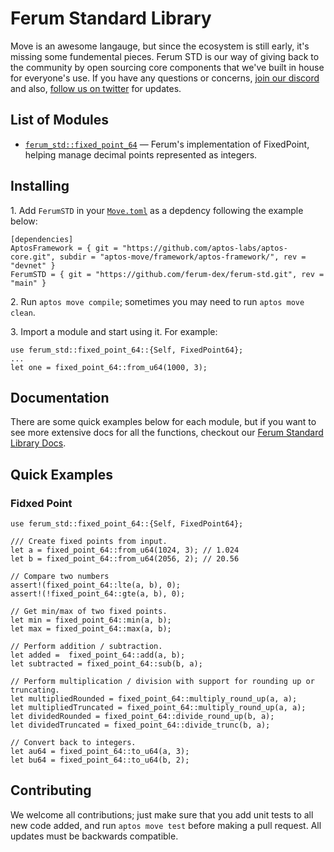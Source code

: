 # Ferum Standard Library

Move is an awesome langauge, but since the ecosystem is still early, it's missing some fundemental pieces. Ferum STD is our way of giving back to the community by open sourcing core components that we've built in house for everyone's use. If you have any questions or concerns, [join our discord](https://discord.gg/rk9T4MuppY) and also, [follow us on twitter](twitter.com/ferumxyz/) for updates.

## List of Modules

* [`ferum_std::fixed_point_64`](https://github.com/ferum-dex/ferum-std/edit/main/README.md#fixed-point) — Ferum's implementation of FixedPoint, helping manage decimal points represented as integers.

## Installing

1\. Add `FerumSTD` in your [`Move.toml`](https://move-language.github.io/move/packages.html#movetoml) as a depdency following the example below:

```
[dependencies]
AptosFramework = { git = "https://github.com/aptos-labs/aptos-core.git", subdir = "aptos-move/framework/aptos-framework/", rev = "devnet" }
FerumSTD = { git = "https://github.com/ferum-dex/ferum-std.git", rev = "main" }
```

2\. Run `aptos move compile`; sometimes you may need to run `aptos move clean`.

3\. Import a module and start using it. For example: &#x20;

```
use ferum_std::fixed_point_64::{Self, FixedPoint64};
...
let one = fixed_point_64::from_u64(1000, 3);
```

## Documentation
There are some quick examples below for each module, but if you want to see more extensive docs for all the functions, checkout our [Ferum Standard Library Docs](https://ferum.gitbook.io/ferum-standard-library/).

## Quick Examples 

### Fidxed Point

```
use ferum_std::fixed_point_64::{Self, FixedPoint64};

/// Create fixed points from input.
let a = fixed_point_64::from_u64(1024, 3); // 1.024
let b = fixed_point_64::from_u64(2056, 2); // 20.56

// Compare two numbers
assert!(fixed_point_64::lte(a, b), 0);
assert!(!fixed_point_64::gte(a, b), 0);

// Get min/max of two fixed points.
let min = fixed_point_64::min(a, b);
let max = fixed_point_64::max(a, b);

// Perform addition / subtraction.
let added =  fixed_point_64::add(a, b);
let subtracted = fixed_point_64::sub(b, a);

// Perform multiplication / division with support for rounding up or truncating.
let multipliedRounded = fixed_point_64::multiply_round_up(a, a);
let multipliedTruncated = fixed_point_64::multiply_round_up(a, a);
let dividedRounded = fixed_point_64::divide_round_up(b, a);
let dividedTruncated = fixed_point_64::divide_trunc(b, a);

// Convert back to integers.
let au64 = fixed_point_64::to_u64(a, 3);
let bu64 = fixed_point_64::to_u64(b, 2);
```
## Contributing

We welcome all contributions; just make sure that you add unit tests to all new code added, and run `aptos move test` before making a pull request. All updates must be backwards compatible.
